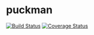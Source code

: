 puckman
=======
[![Build Status](https://travis-ci.org/paunchshaker/puckman.svg?branch=master)](https://travis-ci.org/paunchshaker/puckman)
[![Coverage Status](https://coveralls.io/repos/paunchshaker/puckman/badge.png?branch=master)](https://coveralls.io/r/paunchshaker/puckman?branch=master)
